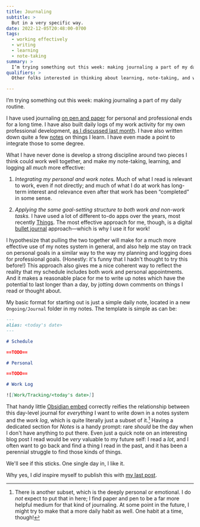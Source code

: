 ```yaml
---
title: Journaling
subtitle: >
  But in a very specific way.
date: 2022-12-05T20:48:00-0700
tags:
  - working effectively
  - writing
  - learning
  - note-taking
summary: >
  I’m trying something out this week: making journaling a part of my daily routine.
qualifiers: >
  Other folks interested in thinking about learning, note-taking, and working effectively (in the ways that *I* work effectively, at least).

---
```


I’m trying something out this week: making journaling a part of my daily routine.

I have used journaling [on pen and paper][stationery] for personal and professional ends for a long time. I have also built daily logs of my work activity for my own professional development, [as I discussed last month][log]. I have also written down quite a few [notes][obsidian] on things I learn. I have even made a point to integrate those to some degree.

[stationery]: https://v5.chriskrycho.com/journal/stationery/
[log]: https://v5.chriskrycho.com/journal/writing-down-what-i-do-in-obsidian/
[obsidian]: https://v5.chriskrycho.com/journal/obsidian/

What I have never done is develop a strong discipline around two pieces I think could work well together, and make my note-taking, learning, and logging all *much* more effective:

1. *Integrating my personal and work notes.* Much of what I read is relevant to work, even if not directly; and much of what I do at work has long-term interest and relevance even after that work has been “completed” in some sense.

2. *Applying the same goal-setting structure to both work and non-work tasks.* I have used a lot of different to-do apps over the years, most recently [Things][things]. The most effective approach for me, though, is a digital [bullet journal][bullet] approach—which is why I use it for work!

[things]: https://culturedcode.com/things/
[bullet]: https://v4.chriskrycho.com/2019/stealing-a-page-from-bullet-journals.html

I hypothesize that pulling the two together will make for a much more effective use of my notes system in general, and also help me stay on track on personal goals in a similar way to the way my planning and logging does for professional goals. (Honestly: it's funny that I hadn't thought to try this before!) This approach also gives me a nice coherent way to reflect the reality that my schedule includes both work and personal appointments. And it makes a reasonable place for me to write up notes which have the potential to last longer than a day, by jotting down comments on things I read or thought about.

My basic format for starting out is just a simple daily note, located in a new `Ongoing/Journal` folder in my notes. The template is simple as can be:

```markdown
---
alias: <today's date>
---

# Schedule

==TODO==

# Personal

==TODO==

# Work Log

![[Work/Tracking/<today's date>]]
```

That handy little [Obsidian embed][embed] correctly reifies the relationship between this day-level journal for *everything* I want to write down in a notes system and the *work log*, which is quite literally just a subset of it.[^subset] Having a dedicated section for *Notes* is a handy prompt: rare *should* be the day when I don't have anything to put there. Even just a quick note on an interesting blog post I read would be *very* valuable to my future self: I read a *lot*, and I often want to go back and find a thing I read in the past, and it has been a perennial struggle to find those kinds of things.

[embed]: https://help.obsidian.md/How+to/Link+to+blocks

We'll see if this sticks. One single day in, I like it.

<aside>

Why yes, I *did* inspire myself to publish this with [my last post][cook].

[cook]: https://v5.chriskrycho.com/journal/john-cook-and-brief-notes/

</aside>

[^subset]: There is another subset, which is the deeply personal or emotional. I do *not* expect to put that in here; I find paper and pen to be a far more helpful medium for that kind of journaling. At some point in the future, I might try to make that a more daily habit as well. One habit at a time, though!